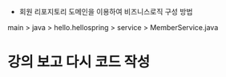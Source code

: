 - 회원 리포지토리 도메인을 이용하여 비즈니스로직 구성 방법

main > java > hello.hellospring > service > MemberService.java
# 강의 보고 다시 코드 작성
